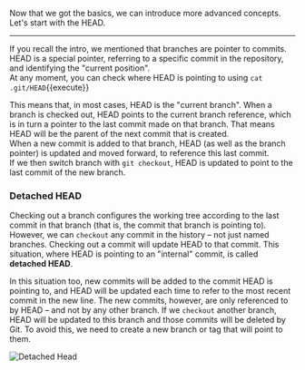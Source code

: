 Now that we got the basics, we can introduce more advanced concepts.  
Let's start with the HEAD.

---

If you recall the intro, we mentioned that branches are pointer to commits.
HEAD is a special pointer, referring to a specific commit in the repository, and identifying the "current position".  
At any moment, you can check where HEAD is pointing to using `cat .git/HEAD`{{execute}}  

This means that, in most cases, HEAD is the "current branch". When a branch is checked out, HEAD points to the current branch reference, which is in turn a pointer to the last commit made on that branch. That means HEAD will be the parent of the next commit that is created.  
When a new commit is added to that branch, HEAD (as well as the branch pointer) is updated and moved forward, to reference this last commit.  
If we then switch branch with `git checkout`, HEAD is updated to point to the last commit of the new branch.

### Detached HEAD

Checking out a branch configures the working tree according to the last commit in that branch (that is, the commit that branch is pointing to).  
However, we can `checkout` any commit in the history – not just named branches.
Checking out a commit will update HEAD to that commit. This situation, where HEAD is pointing to an "internal" commit, is called **detached HEAD**.  

In this situation too, new commits will be added to the commit HEAD is pointing to, and HEAD will be updated each time to refer to the most recent commit in the new line. The new commits, however, are only referenced to by HEAD – and not by any other branch. If we `checkout` another branch, HEAD will be updated to this branch and those commits will be deleted by Git. To avoid this, we need to create a new branch or tag that will point to them.

![Detached Head](https://github.com/dcc-sapienza/katacoda-scenarios/blob/master/version-control/multi-branching/assets/detached_head.png)
